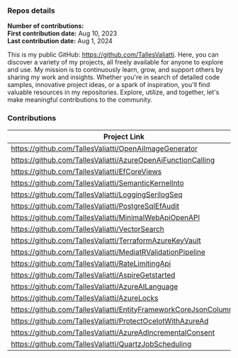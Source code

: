 ### Repos details

**Number of contributions:**    
**First contribution date:** Aug 10, 2023  
**Last contribution date:**  Aug 1, 2024  

This is my public GitHub: https://github.com/TallesValiatti. Here, you can discover a variety of my projects, all freely available for anyone to explore and use. My mission is to continuously learn, grow, and support others by sharing my work and insights. Whether you're in search of detailed code samples, innovative project ideas, or a spark of inspiration, you'll find valuable resources in my repositories. Explore, utilize, and together, let's make meaningful contributions to the community.

### Contributions

| Project Link        |
|---------------------|
| https://github.com/TallesValiatti/OpenAiImageGenerator |
| https://github.com/TallesValiatti/AzureOpenAiFunctionCalling |
| https://github.com/TallesValiatti/EfCoreViews |
| https://github.com/TallesValiatti/SemanticKernelInto |
| https://github.com/TallesValiatti/LoggingSerilogSeq |
| https://github.com/TallesValiatti/PostgreSqlEfAudit |
| https://github.com/TallesValiatti/MinimalWebApiOpenAPI |
| https://github.com/TallesValiatti/VectorSearch |
| https://github.com/TallesValiatti/TerraformAzureKeyVault |
| https://github.com/TallesValiatti/MediatRValidationPipeline |
| https://github.com/TallesValiatti/RateLimitingApi |
| https://github.com/TallesValiatti/AspireGetstarted |
| https://github.com/TallesValiatti/AzureAILanguage |
| https://github.com/TallesValiatti/AzureLocks |
| https://github.com/TallesValiatti/EntityFrameworkCoreJsonColumns |
| https://github.com/TallesValiatti/ProtectOcelotWithAzureAd |
| https://github.com/TallesValiatti/AzureAdIncrementalConsent |
| https://github.com/TallesValiatti/QuartzJobScheduling |